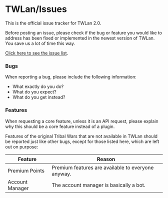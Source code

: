 # TWLan/Issues

This is the official issue tracker for TWLan 2.0.

Before posting an issue, please check if the bug or feature you would like to address has been fixed or implemented in the newest version of TWLan. You save us a lot of time this way.

[Click here to see the issue list](https://github.com/TWLan/Issues/issues).

### Bugs

When reporting a bug, please include the following information:
* What exactly do you do?
* What do you expect?
* What do you get instead?

### Features

When requesting a core feature, unless it is an API request, please explain why this should be a core feature instead of a plugin.

Features of the original Tribal Wars that are not available in TWLan should be reported just like other bugs, except for those listed here, which are left out on purpose:

Feature | Reason
------- | ------
Premium Points | Premium features are available to everyone anyway.
Account Manager | The account manager is basically a bot.
